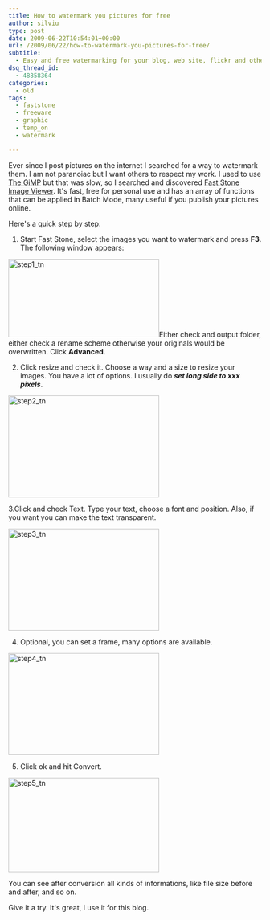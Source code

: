 ```yaml
---
title: How to watermark you pictures for free
author: silviu
type: post
date: 2009-06-22T10:54:01+00:00
url: /2009/06/22/how-to-watermark-you-pictures-for-free/
subtitle:
  - Easy and free watermarking for your blog, web site, flickr and others.
dsq_thread_id:
  - 48858364
categories:
  - old
tags:
  - faststone
  - freeware
  - graphic
  - temp_on
  - watermark

---
```

Ever since I post pictures on the internet I searched for a way to watermark them. I am not paranoiac but I want others to respect my work. I used to use <a href="http://www.gimp.org/" target="_blank" rel="noopener">The GiMP</a> but that was slow, so I searched and discovered <a href="http://www.faststone.org/" target="_blank" rel="noopener">Fast Stone Image Viewer</a>. It's fast, free for personal use and has an array of functions that can be applied in Batch Mode, many useful if you publish your pictures online.

Here's a quick step by step:

1. Start Fast Stone, select the images you want to watermark and press **F3**. The following window appears:

[<img decoding="async" loading="lazy" class="aligncenter size-medium wp-image-296" title="step1_tn" src="http://blog.silviuvulcan.ro/wp-content/uploads/sites/2/2009/06/step1_tn-300x156.jpg" alt="step1_tn" width="300" height="156" />][1]Either check and output folder, either check a rename scheme otherwise your originals would be overwritten. Click **Advanced**.

2. Click resize and check it. Choose a way and a size to resize your images. You have a lot of options. I usually do _**set long side to xxx pixels**_.

[<img decoding="async" loading="lazy" class="aligncenter wp-image-297 size-medium" title="step2_tn" src="http://blog.silviuvulcan.ro/wp-content/uploads/sites/2/2009/06/step2_tn-300x203.jpg" alt="step2_tn" width="300" height="203" />][2]

3.Click and check Text. Type your text, choose a font and position. Also, if you want you can make the text transparent.

[<img decoding="async" loading="lazy" class="aligncenter wp-image-298 size-medium" title="step3_tn" src="http://blog.silviuvulcan.ro/wp-content/uploads/sites/2/2009/06/step3_tn-300x203.jpg" alt="step3_tn" width="300" height="203" />][3]

4. Optional, you can set a frame, many options are available.

[<img decoding="async" loading="lazy" class="aligncenter wp-image-299 size-medium" title="step4_tn" src="http://blog.silviuvulcan.ro/wp-content/uploads/sites/2/2009/06/step4_tn-300x203.jpg" alt="step4_tn" width="300" height="203" />][4]

5. Click ok and hit Convert.

[<img decoding="async" loading="lazy" class="aligncenter size-medium wp-image-300" title="step5_tn" src="http://blog.silviuvulcan.ro/wp-content/uploads/sites/2/2009/06/step5_tn-300x188.jpg" alt="step5_tn" width="300" height="188" />][5]

You can see after conversion all kinds of informations, like file size before and after, and so on.

Give it a try. It's great, I use it for this blog.

 [1]: http://blog.silviuvulcan.ro/wp-content/uploads/sites/2/2009/06/step1_tn.jpg
 [2]: http://blog.silviuvulcan.ro/wp-content/uploads/sites/2/2009/06/step2_tn.jpg
 [3]: http://blog.silviuvulcan.ro/wp-content/uploads/sites/2/2009/06/step3_tn.jpg
 [4]: http://blog.silviuvulcan.ro/wp-content/uploads/sites/2/2009/06/step4_tn.jpg
 [5]: http://blog.silviuvulcan.ro/wp-content/uploads/sites/2/2009/06/step5_tn.jpg